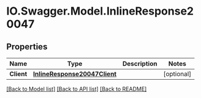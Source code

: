 # IO.Swagger.Model.InlineResponse20047
## Properties

Name | Type | Description | Notes
------------ | ------------- | ------------- | -------------
**Client** | [**InlineResponse20047Client**](InlineResponse20047Client.md) |  | [optional] 

[[Back to Model list]](../README.md#documentation-for-models) [[Back to API list]](../README.md#documentation-for-api-endpoints) [[Back to README]](../README.md)

